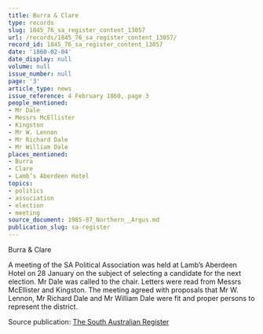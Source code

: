 ```yaml
---
title: Burra & Clare
type: records
slug: 1845_76_sa_register_content_13057
url: /records/1845_76_sa_register_content_13057/
record_id: 1845_76_sa_register_content_13057
date: '1860-02-04'
date_display: null
volume: null
issue_number: null
page: '3'
article_type: news
issue_reference: 4 February 1860, page 3
people_mentioned:
- Mr Dale
- Messrs McEllister
- Kingston
- Mr W. Lennon
- Mr Richard Dale
- Mr William Dale
places_mentioned:
- Burra
- Clare
- Lamb’s Aberdeen Hotel
topics:
- politics
- association
- election
- meeting
source_document: 1985-87_Northern__Argus.md
publication_slug: sa-register
---
```


Burra & Clare

A meeting of the SA Political Association was held at Lamb’s Aberdeen Hotel on 28 January on the subject of selecting a candidate for the next election.  Mr Dale was called to the chair.  Letters were read from Messrs McEllister and Kingston.  The meeting agreed with proposals that Mr W. Lennon, Mr Richard Dale and Mr William Dale were fit and proper persons to represent the district.

Source publication: [The South Australian Register](/publications/sa-register/)
